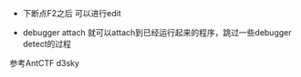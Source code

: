 + 下断点F2之后 可以进行edit 

+ debugger attach 就可以attach到已经运行起来的程序，跳过一些debugger detect的过程

参考AntCTF  d3sky

